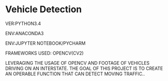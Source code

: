 # Vehicle Detection
VER:PYTHON3.4

ENV:ANACONDA3

ENV:JUPYTER NOTEBOOK/PYCHARM

FRAMEWORKS USED: OPENCV(CV2)

LEVERAGING THE USAGE OF OPENCV AND FOOTAGE OF VEHICLES DRIVING ON AN INTERSTATE. THE GOAL OF THIS PROJECT IS TO CREATE AN OPERABLE FUNCTION THAT CAN DETECT MOVING TRAFFIC..


